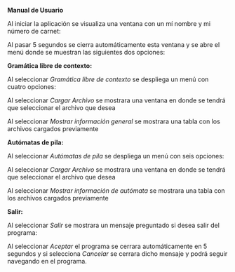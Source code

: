 ﻿**Manual de Usuario**

Al iniciar la aplicación se visualiza una ventana con un mí nombre y mi número de carnet:

Al pasar 5 segundos se cierra automáticamente esta ventana y se abre el menú donde se muestran las siguientes dos opciones:


**Gramática libre de contexto:**

Al seleccionar *Gramática libre de contexto* se despliega un menú con cuatro opciones:

Al seleccionar *Cargar Archivo* se mostrara una ventana en donde se tendrá que seleccionar el archivo que desea

Al seleccionar *Mostrar información general* se mostrara una tabla con los archivos cargados previamente


**Autómatas de pila:**

Al seleccionar *Autómatas de pila* se despliega un menú con seis opciones:

Al seleccionar *Cargar Archivo* se mostrara una ventana en donde se tendrá que seleccionar el archivo que desea

Al seleccionar *Mostrar información de autómata* se mostrara una tabla con los archivos cargados previamente


**Salir:**

Al seleccionar *Salir* se mostrara un mensaje preguntado si desea salir del programa:

Al seleccionar *Aceptar* el programa se cerrara automáticamente en 5 segundos y si selecciona *Cancelar* se cerrara dicho mensaje y podrá seguir navegando en el programa.
